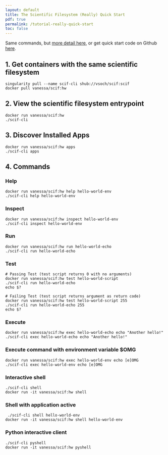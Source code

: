 ```yaml
---
layout: default
title: The Scientific Filesystem (Really) Quick Start
pdf: true
permalink: /tutorial-really-quick-start
toc: false
---
```


Same commands, but [more detail here](/tutorial-quick-start), or get quick start code on Github [here](https://github.com/sci-f/hello-world.scif).

## 1. Get containers with the same scientific filesystem

```
singularity pull --name scif-cli shub://vsoch/scif:scif
docker pull vanessa/scif:hw
```

## 2. View the scientific filesystem entrypoint
```
docker run vanessa/scif:hw
./scif-cli 
```

## 3. Discover Installed Apps
```
docker run vanessa/scif:hw apps
./scif-cli apps
```

## 4. Commands
### Help
```
docker run vanessa/scif:hw help hello-world-env
./scif-cli help hello-world-env
```
### Inspect
```
docker run vanessa/scif:hw inspect hello-world-env
./scif-cli inspect hello-world-env
```
### Run

```
docker run vanessa/scif:hw run hello-world-echo
./scif-cli run hello-world-echo
```

### Test

```
# Passing Test (test script returns 0 with no arguments)
docker run vanessa/scif:hw test hello-world-script
./scif-cli run hello-world-echo
echo $?

# Failing Test (test script returns argument as return code)
docker run vanessa/scif:hw test hello-world-script 255
./scif-cli run hello-world-echo 255
echo $?
```

### Execute
```
docker run vanessa/scif:hw exec hello-world-echo echo "Another hello!"
./scif-cli exec hello-world-echo echo "Another hello!"
```

### Execute command with environment variable $OMG
```
docker run vanessa/scif:hw exec hello-world-env echo [e]OMG
./scif-cli exec hello-world-env echo [e]OMG
```

### Interactive shell
```
./scif-cli shell
docker run -it vanessa/scif:hw shell
```

### Shell with application active
```
 ./scif-cli shell hello-world-env
docker run -it vanessa/scif:hw shell hello-world-env
```

### Python interactive client
```
./scif-cli pyshell
docker run -it vanessa/scif:hw pyshell
```
